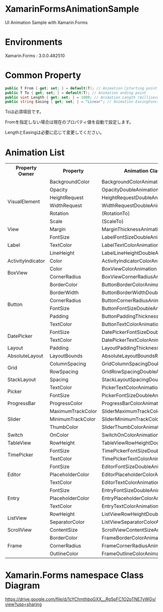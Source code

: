 # XamarinFormsAnimationSample
UI Animation Sample with Xamarin.Forms

# Environments
Xamarin.Forms : 3.0.0.482510

# Common Property
~~~C#
public T From { get; set; } = default(T); // Animation starting point
public T To { get; set; } = default(T); // Animation ending point
public uint Length { get; set; } = 1000; // Animation Length (milliseconds)
public string Easing { get; set; } = "Linear"; // Animation EasingFunction name(https://docs.microsoft.com/en-us/dotnet/api/xamarin.forms.easing?view=xamarin-forms)
~~~

Toは必須項目です。

Fromを指定しない場合は現在のプロパティ値を自動で設定します。

LengthとEasingは必要に応じて変更してください。

# Animation List
<table>
<tr>
  <th>Property Owner</th>
  <th>Property</th>
  <th>Animation Class Name</th>
  <th>T</th>
  <th>Implemented</th>
</tr>
<tr>
  <td rowspan=6>VisualElement</td>
  <td>BackgroundColor</td>
  <td>BackgroundColorAnimation</td>
  <td align=center>Color</td>
  <td align=center>O</td>
</tr>
<tr>
  <td>Opacity</td>
  <td>OpacityDoubleAnimation</td>
  <td align=center>double</td>
  <td align=center>O</td>
</tr>
<tr>
  <td>HeightRequest</td>
  <td>HeightRequestDoubleAnimation</td>
  <td align=center>double</td>
  <td align=center>O</td>
</tr>
<tr>
  <td>WidthRequest</td>
  <td>WidthRequestDoubleAnimation</td>
  <td align=center>double</td>
  <td align=center>O</td>
</tr>
<tr>
  <td>Rotation</td>
  <td>(RotationTo)</td>
  <td align=center>double</td>
  <td align=center>-</td>
</tr>
<tr>
  <td>Scale</td>
  <td>(ScaleTo)</td>
  <td align=center>double</td>
  <td align=center>-</td>
</tr>
<tr>
  <td>View</td>
  <td>Margin</td>
  <td>MarginThicknessAnimation</td>
  <td align=center>Thickness</td>
  <td align=center>O</td>
</tr>
<tr>
  <td rowspan=3>Label</td>
  <td>FontSize</td>
  <td>LabelFontSizeDoubleAnimation</td>
  <td align=center>double</td>
  <td align=center>O</td>
</tr>
<tr>
  <td>TextColor</td>
  <td>LabelTextColorAnimation</td>
  <td align=center>Color</td>
  <td align=center>O</td>
</tr>
<tr>
  <td>LineHeight</td>
  <td>LabelLineHeightDoubleAnimation</td>
  <td align=center>double</td>
  <td align=center>?</td>
</tr>
<tr>
  <td>ActivityIndicator</td>
  <td>Color</td>
  <td>ActivityIndicatorColorAnimation</td>
  <td align=center>Color</td>
  <td align=center>△</td>
</tr>
<tr>
  <td rowspan=2>BoxView</td>
  <td>Color</td>
  <td>BoxViewColorAnimation</td>
  <td align=center>Color</td>
  <td align=center>O</td>
</tr>
<tr>
  <td>CornerRadius</td>
  <td>BoxViewCornerRadiusAnimation</td>
  <td align=center>CornerRadius</td>
  <td align=center>?</td>
</tr>
<tr>
  <td rowspan=6>Button</td>
  <td>BorderColor</td>
  <td>ButtonBorderColorAnimation</td>
  <td align=center>Color</td>
  <td align=center>O</td>
</tr>
<tr>
  <td>BorderWidth</td>
  <td>ButtonBorderWidthDoubleAnimation</td>
  <td align=center>double</td>
  <td align=center>O</td>
</tr>
<tr>
  <td>CornerRadius</td>
  <td>ButtonCornerRadiusAnimation</td>
  <td align=center>CornerRadius</td>
  <td align=center>X</td>
</tr>
<tr>
  <td>FontSize</td>
  <td>ButtonFontSizeDoubleAnimation</td>
  <td align=center>double</td>
  <td align=center>O</td>
</tr>
<tr>
  <td>Padding</td>
  <td>ButtonPaddingThicknessAnimation</td>
  <td align=center>Thickness</td>
  <td align=center>X</td>
</tr>
<tr>
  <td>TextColor</td>
  <td>ButtonTextColorAnimation</td>
  <td align=center>Color</td>
  <td align=center>O</td>
</tr>
<tr>
  <td rowspan=2>DatePicker</td>
  <td>FontSize</td>
  <td>DatePickerFontSizeDoubleAnimation</td>
  <td align=center>double</td>
  <td align=center>O</td>
</tr>
<tr>
  <td>TextColor</td>
  <td>DatePickerTextColorAnimation</td>
  <td align=center>Color</td>
  <td align=center>O</td>
</tr>
<tr>
  <td>Layout</td>
  <td>Padding</td>
  <td>LayoutPaddingThicknessAnimation</td>
  <td align=center>Thickness</td>
  <td align=center>X</td>
</tr>
<tr>
  <td>AbsoluteLayout</td>
  <td>LayoutBounds</td>
  <td>AbsoluteLayoutBoundsRectangleAnimation</td>
  <td align=center>Rectangle</td>
  <td align=center>?</td>
</tr>
<tr>
  <td rowspan=2>Grid</td>
  <td>ColumnSpacing</td>
  <td>GridColumnSpacingDoubleAnimation</td>
  <td align=center>double</td>
  <td align=center>O</td>
</tr>
<tr>
  <td>RowSpacing</td>
  <td>GridRowSpacingDoubleAnimation</td>
  <td align=center>double</td>
  <td align=center>O</td>
</tr>
<tr>
  <td>StackLayout</td>
  <td>Spacing</td>
  <td>StackLayoutSpacingDoubleAnimation</td>
  <td align=center>double</td>
  <td align=center>X</td>
</tr>
<tr>
  <td rowspan=2>Picker</td>
  <td>TextColor</td>
  <td>PickerTextColorAnimation</td>
  <td align=center>Color</td>
  <td align=center>X</td>
</tr>
<tr>
  <td>FontSize</td>
  <td>PickerFontSizeDoubleAnimation</td>
  <td align=center>double</td>
  <td align=center>X</td>
</tr>
<tr>
  <td>ProgressBar</td>
  <td>ProgressColor</td>
  <td>ProgressBarColorAnimation</td>
  <td align=center>Color</td>
  <td align=center>X</td>
</tr>
<tr>
  <td rowspan=3>Slider</td>
  <td>MaximumTrackColor</td>
  <td>SliderMaximumTrackColorAnimation</td>
  <td align=center>Color</td>
  <td align=center>X</td>
</tr>
<tr>
  <td>MinimumTrackColor</td>
  <td>SliderMinimumTrackColorAnimation</td>
  <td align=center>Color</td>
  <td align=center>X</td>
</tr>
<tr>
  <td>ThumbColor</td>
  <td>SliderThumbColorAnimation</td>
  <td align=center>Color</td>
  <td align=center>X</td>
</tr>
<tr>
  <td>Switch</td>
  <td>OnColor</td>
  <td>SwitchOnColorAnimation</td>
  <td align=center>Color</td>
  <td align=center>X</td>
</tr>
<tr>
  <td>TableView</td>
  <td>RowHeight</td>
  <td>TableViewRowHeightDoubleAnimation</td>
  <td align=center>double</td>
  <td align=center>X</td>
</tr>
<tr>
  <td rowspan=2>TimePicker</td>
  <td>FontSize</td>
  <td>TimePickerFontSizeDoubleAnimation</td>
  <td align=center>double</td>
  <td align=center>X</td>
</tr>
<tr>
  <td>TextColor</td>
  <td>TimePickerTextColorAnimation</td>
  <td align=center>Color</td>
  <td align=center>X</td>
</tr>
<tr>
  <td rowspan=3>Editor</td>
  <td>FontSize</td>
  <td>EditorFontSizeDoubleAnimation</td>
  <td align=center>double</td>
  <td align=center>X</td>
</tr>
<tr>
  <td>PlaceholderColor</td>
  <td>EditorPlaceholderColorAnimation</td>
  <td align=center>Color</td>
  <td align=center>X</td>
</tr>
<tr>
  <td>TextColor</td>
  <td>EditorTextColorAnimation</td>
  <td align=center>Color</td>
  <td align=center>X</td>
</tr>
<tr>
  <td rowspan=3>Entry</td>
  <td>FontSize</td>
  <td>EntryFontSizeDoubleAnimation</td>
  <td align=center>double</td>
  <td align=center>X</td>
</tr>
<tr>
  <td>PlaceholderColor</td>
  <td>EntryPlaceholderColorAnimation</td>
  <td align=center>Color</td>
  <td align=center>X</td>
</tr>
<tr>
  <td>TextColor</td>
  <td>EntryTextColorAnimation</td>
  <td align=center>Color</td>
  <td align=center>X</td>
</tr>
<tr>
  <td rowspan=2>ListView</td>
  <td>RowHeight</td>
  <td>ListViewRowHeightDoubleAnimation</td>
  <td align=center>double</td>
  <td align=center>X</td>
</tr>
<tr>
  <td>SeparatorColor</td>
  <td>ListViewSeparatorColorAnimation</td>
  <td align=center>Color</td>
  <td align=center>X</td>
</tr>
<tr>
  <td>ScrollView</td>
  <td>ContentSize</td>
  <td>ScrollViewContentSizeAnimation</td>
  <td align=center>Size</td>
  <td align=center>X</td>
</tr>
<tr>
  <td rowspan=3>Frame</td>
  <td>BorderColor</td>
  <td>FrameBorderColorAnimation</td>
  <td align=center>Color</td>
  <td align=center>X</td>
</tr>
<tr>
  <td>CornerRadius</td>
  <td>FrameCornerRadiusAnimation</td>
  <td align=center>CornerRadius</td>
  <td align=center>X</td>
</tr>
<tr>
  <td>OutlineColor</td>
  <td>FrameOutlineColorAnimation</td>
  <td align=center>Color</td>
  <td align=center>X</td>
</tr>
</table>

# Xamarin.Forms namespace Class Diagram
<https://drive.google.com/file/d/1cYChmthboGXX__Rg5pFC1O2pTNE7vWGy/view?usp=sharing>